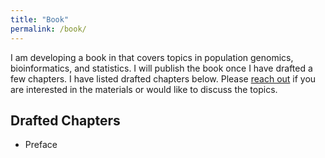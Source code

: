 ```yaml
---
title: "Book"
permalink: /book/
---
```

I am developing a book in that covers topics in population genomics, bioinformatics, and statistics. I will publish the book once I have
drafted a few chapters. I have listed drafted chapters below. Please [reach out](https://kfarleigh.github.io/contact/) if you are interested in the materials or
would like to discuss the topics. 

## Drafted Chapters
* Preface
